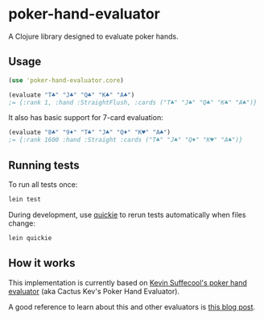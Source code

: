 # poker-hand-evaluator

A Clojure library designed to evaluate poker hands.

## Usage

```clojure
(use 'poker-hand-evaluator.core)

(evaluate "T♣" "J♣" "Q♣" "K♣" "A♣")
;= {:rank 1, :hand :StraightFlush, :cards ("T♣" "J♣" "Q♣" "K♣" "A♣")}
```

It also has basic support for 7-card evaluation:

```clojure
(evaluate "8♣" "9♦" "T♣" "J♣" "Q♦" "K♥" "A♣")
;= {:rank 1600 :hand :Straight :cards ("T♣" "J♣" "Q♦" "K♥" "A♣")}
```

## Running tests

To run all tests once:

```bash
lein test
```

During development, use [quickie](https://github.com/jakepearson/quickie) to rerun tests automatically when files change:

```bash
lein quickie
```

## How it works

This implementation is currently based on [Kevin Suffecool's poker hand evaluator](http://www.suffecool.net/poker/evaluator.html)  (aka Cactus Kev's Poker Hand Evaluator).

A good reference to learn about this and other evaluators is [this blog post](http://www.codingthewheel.com/archives/poker-hand-evaluator-roundup/).
